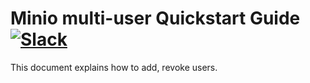 # Minio multi-user Quickstart Guide [![Slack](https://slack.minio.io/slack?type=svg)](https://slack.minio.io)
This document explains how to add, revoke users.

